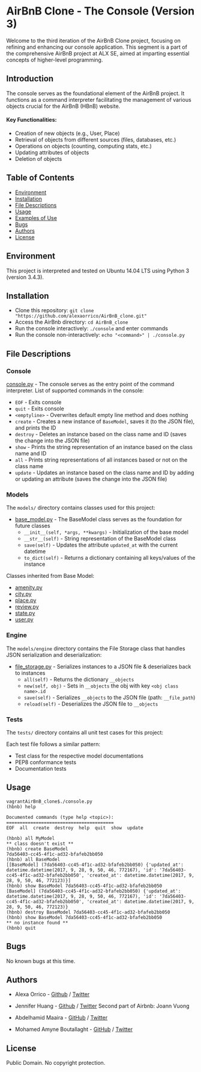 # AirBnB Clone - The Console (Version 3)

Welcome to the third iteration of the AirBnB Clone project, focusing on refining and enhancing our console application. This segment is a part of the comprehensive AirBnB project at ALX SE, aimed at imparting essential concepts of higher-level programming.

## Introduction

The console serves as the foundational element of the AirBnB project. It functions as a command interpreter facilitating the management of various objects crucial for the AirBnB (HBnB) website.

#### Key Functionalities:
- Creation of new objects (e.g., User, Place)
- Retrieval of objects from different sources (files, databases, etc.)
- Operations on objects (counting, computing stats, etc.)
- Updating attributes of objects
- Deletion of objects

## Table of Contents
* [Environment](#environment)
* [Installation](#installation)
* [File Descriptions](#file-descriptions)
* [Usage](#usage)
* [Examples of Use](#examples-of-use)
* [Bugs](#bugs)
* [Authors](#authors)
* [License](#license)

## Environment
This project is interpreted and tested on Ubuntu 14.04 LTS using Python 3 (version 3.4.3).

## Installation
* Clone this repository: `git clone "https://github.com/alexaorrico/AirBnB_clone.git"`
* Access the AirBnb directory: `cd AirBnB_clone`
* Run the console interactively: `./console` and enter commands
* Run the console non-interactively: `echo "<command>" | ./console.py`

## File Descriptions
### Console
[console.py](console.py) - The console serves as the entry point of the command interpreter. 
List of supported commands in the console:
* `EOF` - Exits console 
* `quit` - Exits console
* `<emptyline>` - Overwrites default empty line method and does nothing
* `create` - Creates a new instance of `BaseModel`, saves it (to the JSON file), and prints the ID
* `destroy` - Deletes an instance based on the class name and ID (saves the change into the JSON file) 
* `show` - Prints the string representation of an instance based on the class name and ID
* `all` - Prints string representations of all instances based or not on the class name
* `update` - Updates an instance based on the class name and ID by adding or updating an attribute (saves the change into the JSON file)

### Models
The `models/` directory contains classes used for this project:
- [base_model.py](/models/base_model.py) - The BaseModel class serves as the foundation for future classes
  * `__init__(self, *args, **kwargs)` - Initialization of the base model
  * `__str__(self)` - String representation of the BaseModel class
  * `save(self)` - Updates the attribute `updated_at` with the current datetime
  * `to_dict(self)` - Returns a dictionary containing all keys/values of the instance

Classes inherited from Base Model:
- [amenity.py](/models/amenity.py)
- [city.py](/models/city.py)
- [place.py](/models/place.py)
- [review.py](/models/review.py)
- [state.py](/models/state.py)
- [user.py](/models/user.py)

### Engine
The `models/engine` directory contains the File Storage class that handles JSON serialization and deserialization:
- [file_storage.py](/models/engine/file_storage.py) - Serializes instances to a JSON file & deserializes back to instances
  * `all(self)` - Returns the dictionary `__objects`
  * `new(self, obj)` - Sets in `__objects` the obj with key `<obj class name>.id`
  * `save(self)` - Serializes `__objects` to the JSON file (path: `__file_path`)
  * `reload(self)` - Deserializes the JSON file to `__objects`

### Tests
The `tests/` directory contains all unit test cases for this project:

Each test file follows a similar pattern:
- Test class for the respective model documentations
- PEP8 conformance tests
- Documentation tests

## Usage
```
vagrantAirBnB_clone$./console.py
(hbnb) help

Documented commands (type help <topic>):
========================================
EOF  all  create  destroy  help  quit  show  update

(hbnb) all MyModel
** class doesn't exist **
(hbnb) create BaseModel
7da56403-cc45-4f1c-ad32-bfafeb2bb050
(hbnb) all BaseModel
[[BaseModel] (7da56403-cc45-4f1c-ad32-bfafeb2bb050) {'updated_at': datetime.datetime(2017, 9, 28, 9, 50, 46, 772167), 'id': '7da56403-cc45-4f1c-ad32-bfafeb2bb050', 'created_at': datetime.datetime(2017, 9, 28, 9, 50, 46, 772123)}]
(hbnb) show BaseModel 7da56403-cc45-4f1c-ad32-bfafeb2bb050
[BaseModel] (7da56403-cc45-4f1c-ad32-bfafeb2bb050) {'updated_at': datetime.datetime(2017, 9, 28, 9, 50, 46, 772167), 'id': '7da56403-cc45-4f1c-ad32-bfafeb2bb050', 'created_at': datetime.datetime(2017, 9, 28, 9, 50, 46, 772123)}
(hbnb) destroy BaseModel 7da56403-cc45-4f1c-ad32-bfafeb2bb050
(hbnb) show BaseModel 7da56403-cc45-4f1c-ad32-bfafeb2bb050
** no instance found **
(hbnb) quit
```

## Bugs
No known bugs at this time. 

## Authors
- Alexa Orrico - [Github](https://github.com/alexaorrico) / [Twitter](https://twitter.com/alexa_orrico)
- Jennifer Huang - [Github](https://github.com/jhuang10123) / [Twitter](https://twitter.com/earthtojhuang) Second part of Airbnb: Joann Vuong

- Abdelhamid Maaira - [GitHub](https://github.com/Hmddev23) / [Twitter](https://twitter.com/AbdelhamidMa23)
- Mohamed Amyne Boutallaght - [GitHub](https://github.com/Yamix27) / [Twitter](#)

## License
Public Domain. No copyright protection.
